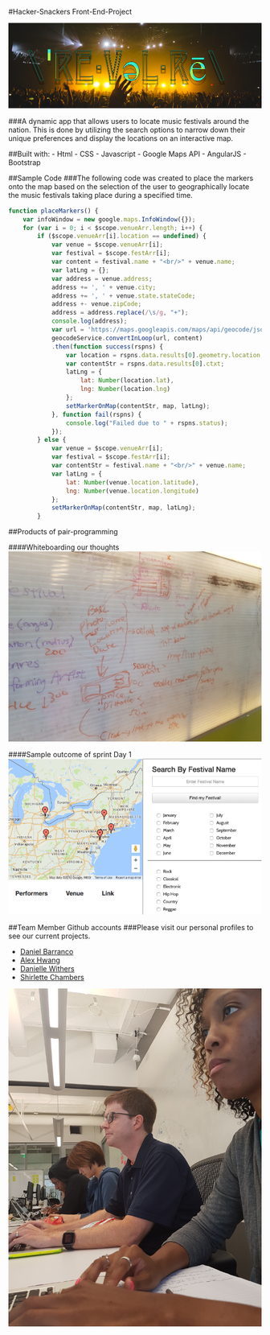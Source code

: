 #Hacker-Snackers Front-End-Project

![Alt text](img/revelry4.png "Revelry Logo")

###A dynamic app that allows users to locate music festivals around the nation. This is done by utilizing the search options to narrow down their unique preferences and display the locations on an interactive map.

##Built with:
	- Html
	- CSS
	- Javascript
	- Google Maps API 
	- AngularJS 
	- Bootstrap

##Sample Code
###The following code was created to place the markers onto the map based on the selection of the user to geographically locate the music festivals taking place during a specified time.
```javascript
function placeMarkers() {
	var infoWindow = new google.maps.InfoWindow({});
	for (var i = 0; i < $scope.venueArr.length; i++) {
		if ($scope.venueArr[i].location == undefined) {
			var venue = $scope.venueArr[i];
			var festival = $scope.festArr[i];
			var content = festival.name + "<br/>" + venue.name;
			var latLng = {};
			var address = venue.address;
			address += ', ' + venue.city;
			address += ', ' + venue.state.stateCode;
			address +- venue.zipCode;
			address = address.replace(/\s/g, "+");
			console.log(address);
			var url = 'https://maps.googleapis.com/maps/api/geocode/json?address=' + address;
			geocodeService.convertInLoop(url, content)
			.then(function success(rspns) {
				var location = rspns.data.results[0].geometry.location;
				var contentStr = rspns.data.results[0].ctxt;
				latLng = {
					lat: Number(location.lat), 
					lng: Number(location.lng)
				};
				setMarkerOnMap(contentStr, map, latLng);	
			}, function fail(rspns) {
				console.log("Failed due to " + rspns.status);
			});
		} else {
			var venue = $scope.venueArr[i];
			var festival = $scope.festArr[i];
			var contentStr = festival.name + "<br/>" + venue.name;
			var latLng = {
				lat: Number(venue.location.latitude), 
				lng: Number(venue.location.longitude)
			};	
			setMarkerOnMap(contentStr, map, latLng);	
		}
```

##Products of pair-programming

####Whiteboarding our thoughts
![Alt text](img/whiteboard.jpg "Whiteboarding our thoughts")

####Sample outcome of sprint Day 1
![Alt text](img/map-search.png "Sample outcome")


##Team Member Github accounts
###Please visit our personal profiles to see our current projects.
- [Daniel Barranco](https://github.com/carrottop17)
- [Alex Hwang](https://github.com/yalexhwang)
- [Danielle Withers](https://github.com/DIWithers)
- [Shirlette Chambers](https://github.com/Shirlazybrat)

![Alt text](img/snackers.jpg "Members at work")